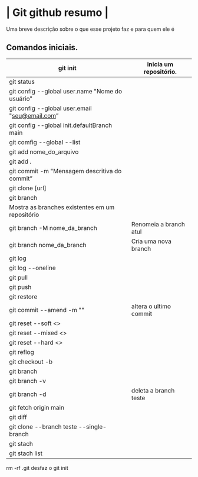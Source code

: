 # | Git github resumo |

Uma breve descrição sobre o que esse projeto faz e para quem ele é

##  Comandos iniciais.
| git init | inicia um repositório. |
| --- | --- |
| git status |  |
| git config --global user.name "Nome do usuário"
| git config --global user.email "seu@email.com” |  |
| git config --global init.defaultBranch main |  |
| git comfig --global --list |  |
| git add nome_do_arquivo
| git add . |  |
| git commit -m "Mensagem descritiva do commit” |  |
| git clone [url] |  |
| git branch 
| Mostra as branches existentes em um repositório |
| git branch -M nome_da_branch  | Renomeia a branch atul |
| git branch nome_da_branch  | Cria uma nova branch |
| git log |  |
| git log --oneline |  |
| git pull |  |
| git push |  |
| git restore |  |
| git commit --amend -m "" | altera o ultimo commit |
| git reset --soft <> |  |
| git reset --mixed <> |  |
| git reset --hard <> |  |
| git reflog |  |
| git checkout -b |  |
| git branch |  |
| git branch -v|  |
| git branch -d <teste>| deleta a branch teste  |
| git fetch origin main |  |
| git diff |  |
| git clone <https> --branch teste --single-branch |  |
| git stach |  |
| git stach list |  |

rm -rf .git desfaz o git init